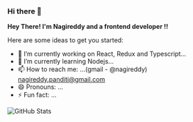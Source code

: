 ### Hi there 👋


**Hey There! I'm Nagireddy and a frontend developer !!** 

Here are some ideas to get you started:

- 🔭 I’m currently working on React, Redux and Typescript...
- 🌱 I’m currently learning Nodejs...
- 📫 How to reach me: ...(gmail - @nagireddy) nagireddy.panditi@gmail.com
- 😄 Pronouns: ...
- ⚡ Fun fact: ...


![GitHub Stats](https://github-readme-stats.vercel.app/api?username=nagireddy1234&theme=radical)

